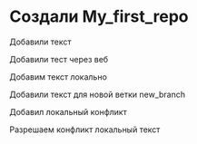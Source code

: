 # Создали My_first_repo

Добавили текст

Добавили тест через веб

Добавим текст локально

Добавили текст для новой ветки new_branch

Добавил локальный конфликт

Разрешаем конфликт локальный текст